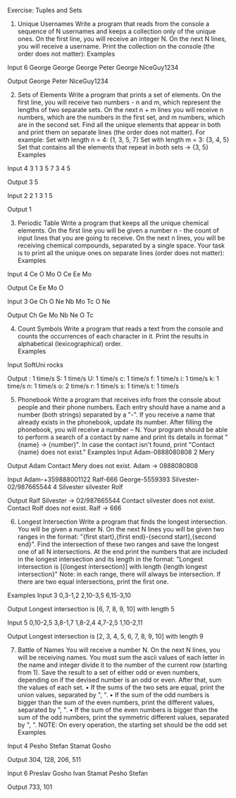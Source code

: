 Exercise: Tuples and Sets
1.	Unique Usernames
Write a program that reads from the console a sequence of N usernames and keeps a collection only of the unique ones. On the first line, you will receive an integer N. On the next N lines, you will receive a username. Print the collection on the console (the order does not matter):
Examples

Input
6
George
George
George
Peter
George
NiceGuy1234

Output
George
Peter
NiceGuy1234

2.	Sets of Elements
Write a program that prints a set of elements. On the first line, you will receive two numbers - n and m, which represent the lengths of two separate sets. On the next n + m lines you will receive n numbers, which are the numbers in the first set, and m numbers, which are in the second set. Find all the unique elements that appear in both and print them on separate lines (the order does not matter).
For example:
Set with length n = 4: {1, 3, 5, 7}
Set with length m = 3: {3, 4, 5}
Set that contains all the elements that repeat in both sets -> {3, 5}
Examples

Input
4 3
1
3
5
7
3
4
5	

Output
3
5

Input
2 2
1
3
1
5	

Output
1

3.	Periodic Table
Write a program that keeps all the unique chemical elements. On the first line you will be given a number n - the count of input lines that you are going to receive. On the next n lines, you will be receiving chemical compounds, separated by a single space. Your task is to print all the unique ones on separate lines (order does not matter):
Examples

Input
4
Ce O
Mo O Ce
Ee
Mo	

Output
Ce
Ee
Mo
O

Input
3
Ge Ch O Ne
Nb Mo Tc
O Ne	

Output
Ch
Ge
Mo
Nb
Ne
O
Tc

4.	Count Symbols
Write a program that reads a text from the console and counts the occurrences of each character in it. Print the results in alphabetical (lexicographical) order.  
Examples

Input
SoftUni rocks

Output
: 1 time/s
S: 1 time/s
U: 1 time/s
c: 1 time/s
f: 1 time/s
i: 1 time/s
k: 1 time/s
n: 1 time/s
o: 2 time/s
r: 1 time/s
s: 1 time/s
t: 1 time/s

5.	Phonebook
Write a program that receives info from the console about people and their phone numbers.
Each entry should have a name and a number (both strings) separated by a "-". If you receive a name that already exists in the phonebook, update its number.
After filling the phonebook, you will receive a number – N. Your program should be able to perform a search of a contact by name and print its details in format "{name} -> {number}". In case the contact isn't found, print "Contact {name} does not exist."
Examples
Input
Adam-0888080808
2
Mery

Output
Adam	Contact Mery does not exist.
Adam -> 0888080808

Input
Adam-+359888001122
Ralf-666
George-5559393
Silvester-02/987665544
4
Silvester
silvester
Rolf

Output
Ralf	Silvester -> 02/987665544
Contact silvester does not exist.
Contact Rolf does not exist.
Ralf -> 666

6.	Longest Intersection
Write a program that finds the longest intersection. You will be given a number N. On the next N lines you will be given two ranges in the format: "{first start},{first end}-{second start},{second end}". Find the intersection of these two ranges and save the longest one of all N intersections. At the end print the numbers that are included in the longest intersection and its length in the format: "Longest intersection is [{longest intersection}] with length {length longest intersection}"
Note: in each range, there will always be intersection. If there are two equal intersections, print the first one.

Examples
Input
3
0,3-1,2
2,10-3,5
6,15-3,10

Output
Longest intersection is [6, 7, 8, 9, 10] with length 5	

Input
5
0,10-2,5
3,8-1,7
1,8-2,4
4,7-2,5
1,10-2,11

Output
Longest intersection is [2, 3, 4, 5, 6, 7, 8, 9, 10] with length 9	


7.	Battle of Names
You will receive a number N. On the next N lines, you will be receiving names. You must sum the ascii values of each letter in the name and integer divide it to the number of the current row (starting from 1). Save the result to a set of either odd or even numbers, depending on if the devised number is an odd or even. After that, sum the values of each set.
•	If the sums of the two sets are equal, print the union values, separated by ", ". 
•	If the sum of the odd numbers is bigger than the sum of the even numbers, print the different values, separated by ", ".
•	If the sum of the even numbers is bigger than the sum of the odd numbers, print the symmetric different values, separated by ", ".
NOTE: On every operation, the starting set should be the odd set
Examples

Input
4
Pesho
Stefan
Stamat
Gosho	

Output
304, 128, 206, 511

Input
6
Preslav
Gosho
Ivan
Stamat
Pesho
Stefan	

Output
733, 101	
